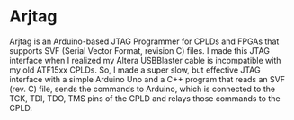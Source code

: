 # Arjtag
Arjtag is an Arduino-based JTAG Programmer for CPLDs and FPGAs that supports SVF (Serial Vector Format, revision C) files. I made this JTAG interface when I realized my Altera USBBlaster cable is incompatible with my old ATF15xx CPLDs. So, I made a super slow, but effective JTAG interface with a simple Arduino Uno and a C++ program that reads an SVF (rev. C) file, sends the commands to Arduino, which is connected to the TCK, TDI, TDO, TMS pins of the CPLD and relays those commands to the CPLD.
